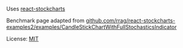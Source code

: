 Uses [react-stockcharts](https://github.com/rrag/react-stockcharts/blob/master/LICENSE)

Benchmark page adapted from [github.com/rrag/react-stockcharts-examples2/examples/CandleStickChartWithFullStochasticsIndicator](https://github.com/rrag/react-stockcharts-examples2/tree/master/examples/CandleStickChartWithFullStochasticsIndicator)

License: [MIT](https://github.com/rrag/react-stockcharts/blob/master/LICENSE)
